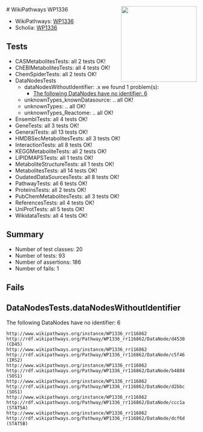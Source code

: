 <img style="float: right; width: 200px" src="https://upload.wikimedia.org/wikipedia/commons/thumb/8/83/Wplogo_with_text_500.png/640px-Wplogo_with_text_500.png" />
# WikiPathways WP1336

* WikiPathways: [WP1336](https://wikipathways.org/pathways/WP1336)
* Scholia: [WP1336](https://scholia.toolforge.org/wikipathways/WP1336)
## Tests
* CASMetabolitesTests: all 2 tests OK!
* ChEBIMetabolitesTests: all 4 tests OK!
* ChemSpiderTests: all 2 tests OK!
* DataNodesTests
    * dataNodesWithoutIdentifier: .x we found 1 problem(s):
        * [The following DataNodes have no identifier: 6](#d2d32fa5)
    * unknownTypes_knownDatasource: .. all OK!
    * unknownTypes: .. all OK!
    * unknownTypes_Reactome: .. all OK!
* EnsemblTests: all 4 tests OK!
* GeneTests: all 3 tests OK!
* GeneralTests: all 13 tests OK!
* HMDBSecMetabolitesTests: all 3 tests OK!
* InteractionTests: all 8 tests OK!
* KEGGMetaboliteTests: all 2 tests OK!
* LIPIDMAPSTests: all 1 tests OK!
* MetaboliteStructureTests: all 1 tests OK!
* MetabolitesTests: all 14 tests OK!
* OudatedDataSourcesTests: all 8 tests OK!
* PathwayTests: all 6 tests OK!
* ProteinsTests: all 2 tests OK!
* PubChemMetabolitesTests: all 3 tests OK!
* ReferencesTests: all 4 tests OK!
* UniProtTests: all 5 tests OK!
* WikidataTests: all 4 tests OK!


## Summary

* Number of test classes: 20
* Number of tests: 93
* Number of assertions: 186
* Number of fails: 1

## Fails

<a name="d2d32fa5" />

## DataNodesTests.dataNodesWithoutIdentifier

The following DataNodes have no identifier: 6
```
http://www.wikipathways.org/instance/WP1336_rr116862 http://rdf.wikipathways.org/Pathway/WP1336_rr116862/DataNode/d4530 (CD45)
http://www.wikipathways.org/instance/WP1336_rr116862 http://rdf.wikipathways.org/Pathway/WP1336_rr116862/DataNode/c5f46 (IRS2)
http://www.wikipathways.org/instance/WP1336_rr116862 http://rdf.wikipathways.org/Pathway/WP1336_rr116862/DataNode/b4884 (SOS1)
http://www.wikipathways.org/instance/WP1336_rr116862 http://rdf.wikipathways.org/Pathway/WP1336_rr116862/DataNode/d2bbc (SOS1)
http://www.wikipathways.org/instance/WP1336_rr116862 http://rdf.wikipathways.org/Pathway/WP1336_rr116862/DataNode/ccc1a (STAT5A)
http://www.wikipathways.org/instance/WP1336_rr116862 http://rdf.wikipathways.org/Pathway/WP1336_rr116862/DataNode/dcf6d (STAT5B)
```

